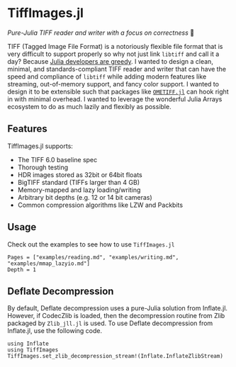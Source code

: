 # TiffImages.jl

*Pure-Julia TIFF reader and writer with a focus on correctness* 🧐

TIFF (Tagged Image File Format) is a notoriously flexible file format that is
very difficult to support properly so why not just link `libtiff` and call it
a day? Because [Julia developers are
greedy](https://julialang.org/blog/2012/02/why-we-created-julia/). I wanted to
design a clean, minimal, and standards-compliant TIFF reader and writer that can
have the speed and compliance of `libtiff` while adding modern features like
streaming, out-of-memory support, and fancy color support. I wanted to design it
to be extensible such that packages like
[`OMETIFF.jl`](https://github.com/tlnagy/OMETIFF.jl) can hook right in with
minimal overhead. I wanted to leverage the wonderful Julia Arrays ecosystem to
do as much lazily and flexibly as possible.

## Features

TiffImages.jl supports:

- The TIFF 6.0 baseline spec
- Thorough testing
- HDR images stored as 32bit or 64bit floats
- BigTIFF standard (TIFFs larger than 4 GB)
- Memory-mapped and lazy loading/writing
- Arbitrary bit depths (e.g. 12 or 14 bit cameras)
- Common compression algorithms like LZW and Packbits

## Usage

Check out the examples to see how to use `TiffImages.jl`

```@contents
Pages = ["examples/reading.md", "examples/writing.md", "examples/mmap_lazyio.md"]
Depth = 1
```

## Deflate Decompression

By default, Deflate decompression uses a pure-Julia solution from Inflate.jl.
However, if CodecZlib is loaded, then the decompression routine from Zlib packaged
by `Zlib_jll.jl` is used. To use Deflate decompression from Inflate.jl, use the
following code.

```jldoctest
using Inflate
using TiffImages
TiffImages.set_zlib_decompression_stream!(Inflate.InflateZlibStream)
```
